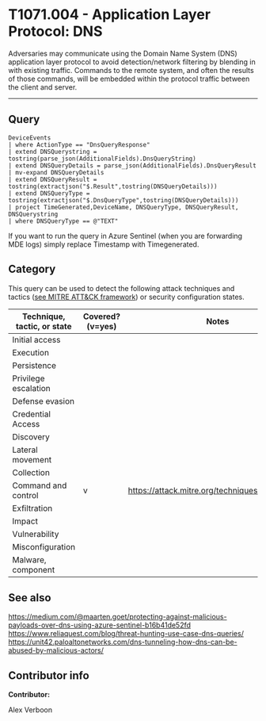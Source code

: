 # T1071.004 - Application Layer Protocol: DNS

Adversaries may communicate using the Domain Name System (DNS) application layer protocol to avoid detection/network filtering by blending in with existing traffic. 
Commands to the remote system, and often the results of those commands, will be embedded within the protocol traffic between the client and server.

---

## Query

```Kusto
DeviceEvents
| where ActionType == "DnsQueryResponse"
| extend DNSQuerystring = tostring(parse_json(AdditionalFields).DnsQueryString)
| extend DNSQueryDetails = parse_json(AdditionalFields).DnsQueryResult
| mv-expand DNSQueryDetails
| extend DNSQueryResult = tostring(extractjson("$.Result",tostring(DNSQueryDetails)))
| extend DNSQueryType = tostring(extractjson("$.DnsQueryType",tostring(DNSQueryDetails)))
| project TimeGenerated,DeviceName, DNSQueryType, DNSQueryResult, DNSQuerystring
| where DNSQueryType == @"TEXT"
```
If you want to run the query in Azure Sentinel (when you are forwarding MDE logs) simply replace Timestamp with Timegenerated. 


## Category

This query can be used to detect the following attack techniques and tactics ([see MITRE ATT&CK framework](https://attack.mitre.org/)) or security configuration states.

| Technique, tactic, or state | Covered? (v=yes) | Notes |
|-|-|-|
| Initial access |  |  |
| Execution |  |  |
| Persistence |  |  |
| Privilege escalation | |  |
| Defense evasion |  |  |
| Credential Access |  |  |
| Discovery |  |  |
| Lateral movement |  |  |
| Collection |  |  |
| Command and control | v | https://attack.mitre.org/techniques/T1071/004/ |
| Exfiltration |  |  |
| Impact |  |  |
| Vulnerability |  |  |
| Misconfiguration |  |  |
| Malware, component |  |  |

## See also
https://medium.com/@maarten.goet/protecting-against-malicious-payloads-over-dns-using-azure-sentinel-b16b41de52fd
https://www.reliaquest.com/blog/threat-hunting-use-case-dns-queries/
https://unit42.paloaltonetworks.com/dns-tunneling-how-dns-can-be-abused-by-malicious-actors/



## Contributor info

**Contributor:** 

Alex Verboon

